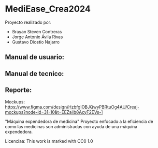 # MediEase_Crea2024
Proyecto realizado por:
- Brayan Steven Contreras
- Jorge Antonio Ávila Rivas
- Gustavo Diostío Najarro

Manual de usuario:
-
Manual de tecnico:
-
Reporte:
-
Mockups:
https://www.figma.com/design/HzbfgIOBJQwyPBRtuOg4AU/Creaj-mockups?node-id=31-10&t=EEZailb8AcyF2EVs-1

"Máquina expendedora de medicina"
Proyecto enfocado a la eficiencia de como las medicinas son administradas con ayuda de una máquina expendedora.

Licenciaa: This work is marked with CC0 1.0 
